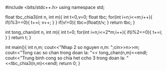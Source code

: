 #include <bits/stdc++.h>
using namespace std;

float tbc_chia3(int n, int m){
    int t=0,v=0;
    float tbc;
    for(int i=n;i<=m;i++){
        if(i%3==0){
            t+=i;
            v++;
        }
    }
    if(v!=0){
        tbc=(float)t/v;
    }
    return tbc;
}

int tong_chan(int n, int m){
    int t=0;
    for(int i=n;i<=2*m;i++){
        if(i%2==0){
            t+=i;
        }
    }
    return t;
}

int main(){
    int n,m;
    cout<<"Nhap 2 so nguyen n,m: ";cin>>n>>m;
    cout<<"Tong cac so chan trong doan la: "<< tong_chan(n,m)<<endl;
    cout<<"Trung binh cong so chia het ccho 3 trong doan la: "<<tbc_chia3(n,m)<<endl;
    return 0;
}
